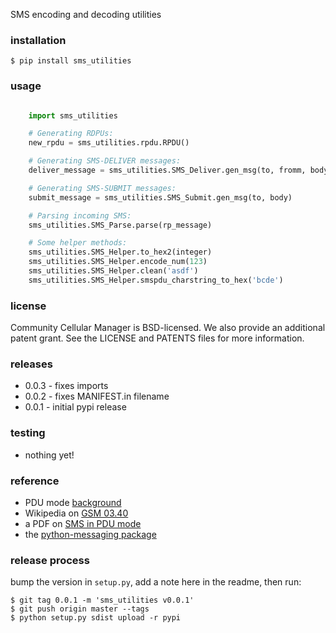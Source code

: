 SMS encoding and decoding utilities



### installation

```shell
$ pip install sms_utilities
```



### usage

```python

    import sms_utilities

    # Generating RDPUs:
    new_rpdu = sms_utilities.rpdu.RPDU()

    # Generating SMS-DELIVER messages:
    deliver_message = sms_utilities.SMS_Deliver.gen_msg(to, fromm, body)

    # Generating SMS-SUBMIT messages:
    submit_message = sms_utilities.SMS_Submit.gen_msg(to, body)

    # Parsing incoming SMS:
    sms_utilities.SMS_Parse.parse(rp_message)

    # Some helper methods:
    sms_utilities.SMS_Helper.to_hex2(integer)
    sms_utilities.SMS_Helper.encode_num(123)
    sms_utilities.SMS_Helper.clean('asdf')
    sms_utilities.SMS_Helper.smspdu_charstring_to_hex('bcde')
```



### license
Community Cellular Manager is BSD-licensed. We also provide an
additional patent grant. See the LICENSE and PATENTS files for more
information.



### releases
* 0.0.3 - fixes imports
* 0.0.2 - fixes MANIFEST.in filename
* 0.0.1 - initial pypi release



### testing
* nothing yet!



### reference
* PDU mode [background](http://www.gsm-modem.de/sms-pdu-mode.html)
* Wikipedia on [GSM 03.40](http://en.wikipedia.org/wiki/GSM_03.40)
* a PDF on [SMS in PDU mode](http://read.pudn.com/downloads122/doc/520173/SMS_PDU-mode.PDF)
* the [python-messaging package](https://github.com/pmarti/python-messaging)



### release process
bump the version in `setup.py`, add a note here in the readme, then run:

```shell
$ git tag 0.0.1 -m 'sms_utilities v0.0.1'
$ git push origin master --tags
$ python setup.py sdist upload -r pypi
```
